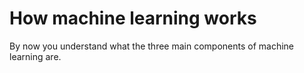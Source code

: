 # How machine learning works

By now you understand what the three main components of machine learning are. 
